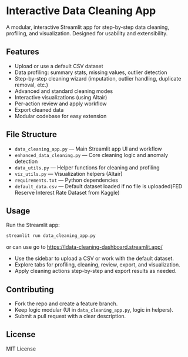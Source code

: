 # Interactive Data Cleaning App

A modular, interactive Streamlit app for step-by-step data cleaning, profiling, and visualization. Designed for usability and extensibility.

## Features
- Upload or use a default CSV dataset
- Data profiling: summary stats, missing values, outlier detection
- Step-by-step cleaning wizard (imputation, outlier handling, duplicate removal, etc.)
- Advanced and standard cleaning modes
- Interactive visualizations (using Altair)
- Per-action review and apply workflow
- Export cleaned data 
- Modular codebase for easy extension

## File Structure
- `data_cleaning_app.py` — Main Streamlit app UI and workflow
- `enhanced_data_cleaning.py` — Core cleaning logic and anomaly detection
- `data_utils.py` — Helper functions for cleaning and profiling
- `viz_utils.py` — Visualization helpers (Altair)
- `requirements.txt` — Python dependencies
- `default_data.csv` — Default dataset loaded if no file is uploaded(FED Reserve Interest Rate Dataset from Kaggle)


## Usage
Run the Streamlit app:
```bash
streamlit run data_cleaning_app.py
```
or can use go to https://idata-cleaning-dashboard.streamlit.app/

- Use the sidebar to upload a CSV or work with the default dataset.
- Explore tabs for profiling, cleaning, review, export, and visualization.
- Apply cleaning actions step-by-step and export results as needed.

## Contributing
- Fork the repo and create a feature branch.
- Keep logic modular (UI in `data_cleaning_app.py`, logic in helpers).
- Submit a pull request with a clear description.

## License
MIT License 
